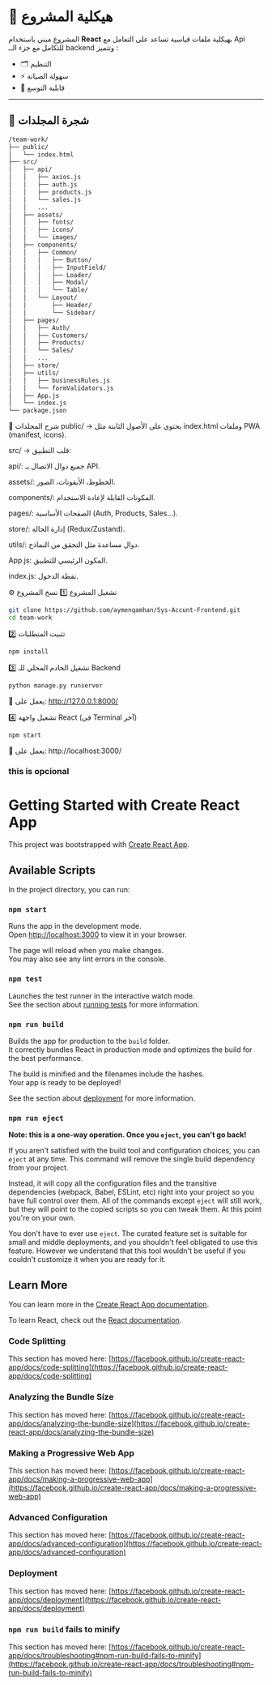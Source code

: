 
# 📌 هيكلية المشروع

المشروع مبني باستخدام **React** بهيكلية ملفات قياسية تساعد على التعامل مع Api للتكامل مع جزء الــ backend وتتميز :
- 🗂️ التنظيم
- ⚡ سهولة الصيانة
- 🚀 قابلية التوسع

---

## 📂 شجرة المجلدات

```bash
/team-work/
├── public/
│   └── index.html
├── src/
│   ├── api/
│   │   ├── axios.js
│   │   ├── auth.js
│   │   ├── products.js
│   │   └── sales.js
│   │   ...
│   ├── assets/
│   │   ├── fonts/
│   │   ├── icons/
│   │   └── images/
│   ├── components/
│   │   ├── Common/
│   │   │   ├── Button/
│   │   │   ├── InputField/
│   │   │   ├── Loader/
│   │   │   ├── Modal/
│   │   │   └── Table/
│   │   └── Layout/
│   │       ├── Header/
│   │       └── Sidebar/
│   ├── pages/
│   │   ├── Auth/
│   │   ├── Customers/
│   │   ├── Products/
│   │   └── Sales/
│   │   ...
│   ├── store/
│   ├── utils/
│   │   ├── businessRules.js
│   │   └── formValidators.js
│   ├── App.js
│   └── index.js
└── package.json
```
📖 شرح المجلدات
public/ → يحتوي على الأصول الثابتة مثل index.html وملفات PWA (manifest, icons).

src/ → قلب التطبيق:

api/: جميع دوال الاتصال بـ API.

assets/: الخطوط، الأيقونات، الصور.

components/: المكونات القابلة لإعادة الاستخدام.

pages/: الصفحات الأساسية (Auth, Products, Sales...).

store/: إدارة الحالة (Redux/Zustand).

utils/: دوال مساعدة مثل التحقق من النماذج.

App.js: المكون الرئيسي للتطبيق.

index.js: نقطة الدخول.

⚙️ تشغيل المشروع
1️⃣ نسخ المشروع
```bash
git clone https://github.com/aymenqamhan/Sys-Accunt-Frontend.git
cd team-work
```
2️⃣ تثبيت المتطلبات
```bash
npm install
```
3️⃣ تشغيل الخادم المحلي للـ Backend

```bash
python manage.py runserver
```

🔗 يعمل على: http://127.0.0.1:8000/

4️⃣ تشغيل واجهة React (في Terminal آخر)
```bash
npm start
```
🔗 يعمل على: http://localhost:3000/









### this is opcional 
# Getting Started with Create React App

This project was bootstrapped with [Create React App](https://github.com/facebook/create-react-app).

## Available Scripts

In the project directory, you can run:

### `npm start`

Runs the app in the development mode.\
Open [http://localhost:3000](http://localhost:3000) to view it in your browser.

The page will reload when you make changes.\
You may also see any lint errors in the console.

### `npm test`

Launches the test runner in the interactive watch mode.\
See the section about [running tests](https://facebook.github.io/create-react-app/docs/running-tests) for more information.

### `npm run build`

Builds the app for production to the `build` folder.\
It correctly bundles React in production mode and optimizes the build for the best performance.

The build is minified and the filenames include the hashes.\
Your app is ready to be deployed!

See the section about [deployment](https://facebook.github.io/create-react-app/docs/deployment) for more information.

### `npm run eject`

**Note: this is a one-way operation. Once you `eject`, you can't go back!**

If you aren't satisfied with the build tool and configuration choices, you can `eject` at any time. This command will remove the single build dependency from your project.

Instead, it will copy all the configuration files and the transitive dependencies (webpack, Babel, ESLint, etc) right into your project so you have full control over them. All of the commands except `eject` will still work, but they will point to the copied scripts so you can tweak them. At this point you're on your own.

You don't have to ever use `eject`. The curated feature set is suitable for small and middle deployments, and you shouldn't feel obligated to use this feature. However we understand that this tool wouldn't be useful if you couldn't customize it when you are ready for it.

## Learn More

You can learn more in the [Create React App documentation](https://facebook.github.io/create-react-app/docs/getting-started).

To learn React, check out the [React documentation](https://reactjs.org/).

### Code Splitting

This section has moved here: [https://facebook.github.io/create-react-app/docs/code-splitting](https://facebook.github.io/create-react-app/docs/code-splitting)

### Analyzing the Bundle Size

This section has moved here: [https://facebook.github.io/create-react-app/docs/analyzing-the-bundle-size](https://facebook.github.io/create-react-app/docs/analyzing-the-bundle-size)

### Making a Progressive Web App

This section has moved here: [https://facebook.github.io/create-react-app/docs/making-a-progressive-web-app](https://facebook.github.io/create-react-app/docs/making-a-progressive-web-app)

### Advanced Configuration

This section has moved here: [https://facebook.github.io/create-react-app/docs/advanced-configuration](https://facebook.github.io/create-react-app/docs/advanced-configuration)

### Deployment

This section has moved here: [https://facebook.github.io/create-react-app/docs/deployment](https://facebook.github.io/create-react-app/docs/deployment)

### `npm run build` fails to minify

This section has moved here: [https://facebook.github.io/create-react-app/docs/troubleshooting#npm-run-build-fails-to-minify](https://facebook.github.io/create-react-app/docs/troubleshooting#npm-run-build-fails-to-minify)

